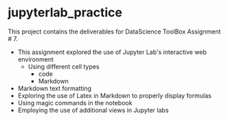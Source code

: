 # jupyterlab_practice

This project contains the deliverables for DataScience ToolBox Assignment # 7.

- This assignment explored the use of Jupyter Lab's interactive web environment
  - Using different cell types
    - code
    - Markdown
- Markdown text formatting
- Exploring the use of Latex in Markdown to properly display formulas
- Using magic commands in the notebook
- Employing the use of additional views in Jupyter labs 
